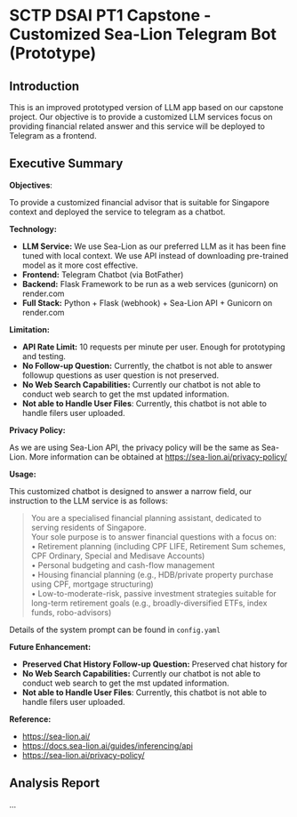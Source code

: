 # SCTP DSAI PT1 Capstone - Customized Sea-Lion Telegram Bot (Prototype)

## Introduction
This is an improved prototyped version of LLM app based on our capstone project. Our objective is to provide a customized LLM services focus on providing financial related answer and this service will be deployed to Telegram as a frontend.

## Executive Summary
**Objectives**: 

To provide a customized financial advisor that is suitable for Singapore context and deployed the service to telegram as a chatbot.


**Technology:**
- **LLM Service:** We use Sea-Lion as our preferred LLM as it has been fine tuned with local context. We use API instead of downloading pre-trained model as it more cost effective. 
- **Frontend:** Telegram Chatbot (via BotFather)
- **Backend:** Flask Framework to be run as a web services (gunicorn) on render.com
- **Full Stack:** Python + Flask (webhook) + Sea-Lion API + Gunicorn on render.com


**Limitation:**
- **API Rate Limit:** 10 requests per minute per user. Enough for prototyping and testing.
- **No Follow-up Question:** Currently, the chatbot is not able to answer followup questions as user question is not preserved.
- **No Web Search Capabilities:** Currently our chatbot is not able to conduct web search to get the mst updated information.
- **Not able to Handle User Files**: Currently, this chatbot is not able to handle filers user uploaded.


**Privacy Policy:**

As we are using Sea-Lion API, the privacy policy will be the same as Sea-Lion. More information can be obtained at https://sea-lion.ai/privacy-policy/

**Usage:**

This customized chatbot is designed to answer a narrow field, our instruction to the LLM service is as follows: 
> You are a specialised financial planning assistant, dedicated to serving residents of Singapore.  
> Your sole purpose is to answer financial questions with a focus on:  
> • Retirement planning (including CPF LIFE, Retirement Sum schemes, CPF Ordinary, Special and Medisave Accounts)  
> • Personal budgeting and cash-flow management  
> • Housing financial planning (e.g., HDB/private property purchase using CPF, mortgage structuring)  
> • Low-to-moderate-risk, passive investment strategies suitable for long-term retirement goals (e.g., broadly-diversified ETFs, index funds, robo-advisors)

Details of the system prompt can be found in `config.yaml`

**Future Enhancement:**
- **Preserved Chat History Follow-up Question:** Preserved chat history for 
- **No Web Search Capabilities:** Currently our chatbot is not able to conduct web search to get the mst updated information.
- **Not able to Handle User Files**: Currently, this chatbot is not able to handle filers user uploaded.

**Reference:**

- https://sea-lion.ai/
- https://docs.sea-lion.ai/guides/inferencing/api
- https://sea-lion.ai/privacy-policy/


## Analysis Report
...
